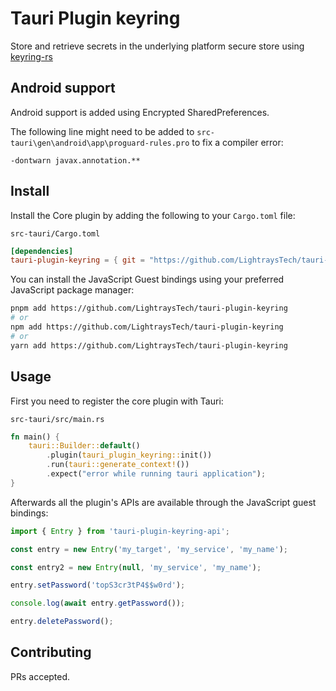 # Tauri Plugin keyring

Store and retrieve secrets in the underlying platform secure store using [keyring-rs](https://crates.io/crates/keyring)

## Android support

Android support is added using Encrypted SharedPreferences.

The following line might need to be added to `src-tauri\gen\android\app\proguard-rules.pro` to fix a compiler error:

```
-dontwarn javax.annotation.**
```

## Install

Install the Core plugin by adding the following to your `Cargo.toml` file:

`src-tauri/Cargo.toml`

```toml
[dependencies]
tauri-plugin-keyring = { git = "https://github.com/LightraysTech/tauri-plugin-keyring" }
```

You can install the JavaScript Guest bindings using your preferred JavaScript package manager:

```sh
pnpm add https://github.com/LightraysTech/tauri-plugin-keyring
# or
npm add https://github.com/LightraysTech/tauri-plugin-keyring
# or
yarn add https://github.com/LightraysTech/tauri-plugin-keyring
```

## Usage

First you need to register the core plugin with Tauri:

`src-tauri/src/main.rs`

```rust
fn main() {
    tauri::Builder::default()
        .plugin(tauri_plugin_keyring::init())
        .run(tauri::generate_context!())
        .expect("error while running tauri application");
}
```

Afterwards all the plugin's APIs are available through the JavaScript guest bindings:

```javascript
import { Entry } from 'tauri-plugin-keyring-api';

const entry = new Entry('my_target', 'my_service', 'my_name');

const entry2 = new Entry(null, 'my_service', 'my_name');

entry.setPassword('topS3cr3tP4$$w0rd');

console.log(await entry.getPassword());

entry.deletePassword();
```

## Contributing

PRs accepted.
